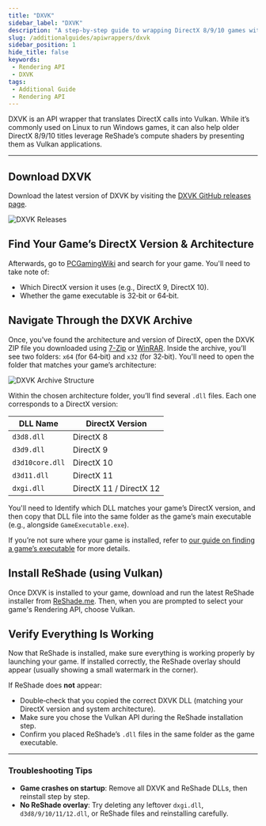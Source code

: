 ```yaml
---
title: "DXVK"
sidebar_label: "DXVK"
description: "A step-by-step guide to wrapping DirectX 8/9/10 games with DXVK for Vulkan-based ReShade compute shader support."
slug: /additionalguides/apiwrappers/dxvk
sidebar_position: 1
hide_title: false
keywords: 
 - Rendering API
 - DXVK
tags:
 - Additional Guide
 - Rendering API
---
```


DXVK is an API wrapper that translates DirectX calls into Vulkan. While it’s commonly used on Linux to run Windows games, it can also help older DirectX 8/9/10 titles leverage ReShade’s compute shaders by presenting them as Vulkan applications.

---

## Download DXVK
Download the latest version of DXVK by visiting the [DXVK GitHub releases page](https://github.com/doitsujin/dxvk/releases).

![DXVK Releases](https://assets.martysmods.com/additionalguides/apiwrappers/dxvkreleases.webp)

## Find Your Game’s DirectX Version & Architecture
Afterwards, go to [PCGamingWiki](https://pcgamingwiki.com/) and search for your game. You'll need to take note of:
   - Which DirectX version it uses (e.g., DirectX 9, DirectX 10).
   - Whether the game executable is 32‑bit or 64‑bit.

## Navigate Through the DXVK Archive
Once, you've found the architecture and version of DirectX, open the DXVK ZIP file you downloaded using [7-Zip](https://www.7-zip.org/) or [WinRAR](https://www.win-rar.com/). Inside the archive, you’ll see two folders: `x64` (for 64‑bit) and `x32` (for 32‑bit). You'll need to open the folder that matches your game’s architecture:

   ![DXVK Archive Structure](https://assets.martysmods.com/additionalguides/apiwrappers/dxvkarchivearch.webp)

Within the chosen architecture folder, you’ll find several `.dll` files. Each one corresponds to a DirectX version:

| **DLL Name**     | **DirectX Version**     |
| ---------------- | ----------------------- |
| `d3d8.dll`       | DirectX 8               |
| `d3d9.dll`       | DirectX 9               |
| `d3d10core.dll`  | DirectX 10              |
| `d3d11.dll`      | DirectX 11              |
| `dxgi.dll`       | DirectX 11 / DirectX 12 |

You'll need to Identify which DLL matches your game’s DirectX version, and then copy that DLL file into the same folder as the game’s main executable (e.g., alongside `GameExecutable.exe`). 

If you’re not sure where your game is installed, refer to [our guide on finding a game’s executable](/additionalguides/findexecutable) for more details.

## Install ReShade (using Vulkan)
Once DXVK is installed to your game, download and run the latest ReShade installer from [ReShade.me](https://reshade.me/). Then, when you are prompted to select your game's Rendering API, choose Vulkan.

## Verify Everything Is Working
Now that ReShade is installed, make sure everything is working properly by launching your game. If installed correctly, the ReShade overlay should appear (usually showing a small watermark in the corner).

If ReShade does **not** appear:
   - Double‑check that you copied the correct DXVK DLL (matching your DirectX version and system architecture).
   - Make sure you chose the Vulkan API during the ReShade installation step.
   - Confirm you placed ReShade’s `.dll` files in the same folder as the game executable.

---

### Troubleshooting Tips
- **Game crashes on startup**: Remove all DXVK and ReShade DLLs, then reinstall step by step.
- **No ReShade overlay**: Try deleting any leftover `dxgi.dll`, `d3d8/9/10/11/12.dll`, or ReShade files and reinstalling carefully.